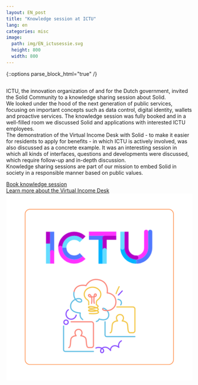 ```yaml
---
layout: EN_post
title: "Knowledge session at ICTU"
lang: en
categories: misc
image:
  path: img/EN_ictusessie.svg
  height: 800
  width: 800
---
```



{::options parse_block_html="true" /}
<div class="wrapperprojects" markdown="0">
            <div class="projectblock">
             <div class="project_text">
              <h2>
              </h2>
              <p>
ICTU, the innovation organization of and for the Dutch government, invited the Solid Community to a knowledge sharing session about Solid. <br>
We looked under the hood of the next generation of public services, focusing on important concepts such as data control, digital identity, wallets and proactive services.
The knowledge session was fully booked and in a well-filled room we discussed Solid and applications with interested ICTU employees. <br>
The demonstration of the Virtual Income Desk with Solid - to make it easier for residents to apply for benefits - in which ICTU is actively involved, was also discussed as a concrete example. 
It was an interesting session in which all kinds of interfaces, questions and developments were discussed, which require follow-up and in-depth discussion. <br>
Knowledge sharing sessions are part of our mission to embed Solid in society in a responsible manner based on public values.
                </p>
              <div class="button_align">
               <div class="button"><a class="button_link" href="/en/contact.html">Book knowledge session</a></div>
              </div>
              <div class="button_align">
               <div class="button"><a class="button_link" href="/en/vil">Learn more about the Virtual Income Desk</a></div>
              </div>
              </div>
              <div class="project_img">
                <img src="/img/EN_ictusessie.svg" alt="">
            </div>         
        </div>
</div>
